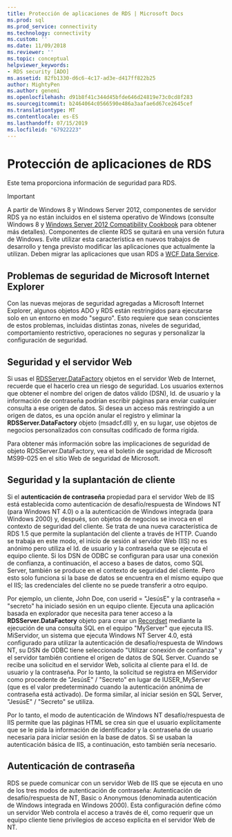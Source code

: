 ```yaml
---
title: Protección de aplicaciones de RDS | Microsoft Docs
ms.prod: sql
ms.prod_service: connectivity
ms.technology: connectivity
ms.custom: ''
ms.date: 11/09/2018
ms.reviewer: ''
ms.topic: conceptual
helpviewer_keywords:
- RDS security [ADO]
ms.assetid: 82fb1330-d6c6-4c17-ad3e-d417ff822b25
author: MightyPen
ms.author: genemi
ms.openlocfilehash: d91b8f41c344d45bfde646d24819e73c0cd8f283
ms.sourcegitcommit: b2464064c0566590e486a3aafae6d67ce2645cef
ms.translationtype: MT
ms.contentlocale: es-ES
ms.lasthandoff: 07/15/2019
ms.locfileid: "67922223"
---
```

# <a name="securing-rds-applications"></a>Protección de aplicaciones de RDS
Este tema proporciona información de seguridad para RDS.  
  
> [!IMPORTANT]
>  A partir de Windows 8 y Windows Server 2012, componentes de servidor RDS ya no están incluidos en el sistema operativo de Windows (consulte Windows 8 y [Windows Server 2012 Compatibility Cookbook](https://www.microsoft.com/download/details.aspx?id=27416) para obtener más detalles). Componentes de cliente RDS se quitará en una versión futura de Windows. Evite utilizar esta característica en nuevos trabajos de desarrollo y tenga previsto modificar las aplicaciones que actualmente la utilizan. Deben migrar las aplicaciones que usan RDS a [WCF Data Service](https://go.microsoft.com/fwlink/?LinkId=199565).  
  
## <a name="microsoft-internet-explorer-security-issues"></a>Problemas de seguridad de Microsoft Internet Explorer  
 Con las nuevas mejoras de seguridad agregadas a Microsoft Internet Explorer, algunos objetos ADO y RDS están restringidos para ejecutarse solo en un entorno en modo "seguro". Esto requiere que sean conscientes de estos problemas, incluidas distintas zonas, niveles de seguridad, comportamiento restrictivo, operaciones no seguras y personalizar la configuración de seguridad.  
  
## <a name="security-and-your-web-server"></a>Seguridad y el servidor Web  
 Si usas el [RDSServer.DataFactory](../../../ado/reference/rds-api/datafactory-object-rdsserver.md) objetos en el servidor Web de Internet, recuerde que el hacerlo crea un riesgo de seguridad. Los usuarios externos que obtener el nombre del origen de datos válido (DSN), Id. de usuario y la información de contraseña podrían escribir páginas para enviar cualquier consulta a ese origen de datos. Si desea un acceso más restringido a un origen de datos, es una opción anular el registro y eliminar la **RDSServer.DataFactory** objeto (msadcf.dll) y, en su lugar, use objetos de negocios personalizados con consultas codificado de forma rígida.  
  
 Para obtener más información sobre las implicaciones de seguridad de objeto RDSServer.DataFactory, vea el boletín de seguridad de Microsoft MS99-025 en el sitio Web de seguridad de Microsoft.  
  
## <a name="client-impersonation-and-security"></a>Seguridad y la suplantación de cliente  
 Si el **autenticación de contraseña** propiedad para el servidor Web de IIS está establecida como autenticación de desafío/respuesta de Windows NT (para Windows NT 4.0) o a la autenticación de Windows integrada (para Windows 2000) y, después, son objetos de negocios se invoca en el contexto de seguridad del cliente. Se trata de una nueva característica de RDS 1.5 que permite la suplantación del cliente a través de HTTP. Cuando se trabaja en este modo, el inicio de sesión al servidor Web (IIS) no es anónimo pero utiliza el Id. de usuario y la contraseña que se ejecuta el equipo cliente. Si los DSN de ODBC se configuran para usar una conexión de confianza, a continuación, el acceso a bases de datos, como SQL Server, también se produce en el contexto de seguridad del cliente. Pero esto solo funciona si la base de datos se encuentra en el mismo equipo que el IIS; las credenciales del cliente no se puede transferir a otro equipo.  
  
 Por ejemplo, un cliente, John Doe, con userid = "JesúsE" y la contraseña = "secreto" ha iniciado sesión en un equipo cliente. Ejecuta una aplicación basada en explorador que necesita para tener acceso a la **RDSServer.DataFactory** objeto para crear un [Recordset](../../../ado/reference/ado-api/recordset-object-ado.md) mediante la ejecución de una consulta SQL en el equipo "MyServer" que ejecuta IIS. MiServidor, un sistema que ejecuta Windows NT Server 4.0, está configurado para utilizar la autenticación de desafío/respuesta de Windows NT, su DSN de ODBC tiene seleccionado "Utilizar conexión de confianza" y el servidor también contiene el origen de datos de SQL Server. Cuando se recibe una solicitud en el servidor Web, solicita al cliente para el Id. de usuario y la contraseña. Por lo tanto, la solicitud se registra en MiServidor como procedente de "JesúsE" / "Secreto" en lugar de IUSER_MyServer (que es el valor predeterminado cuando la autenticación anónima de contraseña está activado). De forma similar, al iniciar sesión en SQL Server, "JesúsE" / "Secreto" se utiliza.  
  
 Por lo tanto, el modo de autenticación de Windows NT desafío/respuesta de IIS permite que las páginas HTML se crea sin que el usuario explícitamente que se le pida la información de identificador y la contraseña de usuario necesaria para iniciar sesión en la base de datos. Si se usaban la autenticación básica de IIS, a continuación, esto también sería necesario.  
  
## <a name="password-authentication"></a>Autenticación de contraseña  
 RDS se puede comunicar con un servidor Web de IIS que se ejecuta en uno de los tres modos de autenticación de contraseña: Autenticación de desafío/respuesta de NT, Basic o Anonymous (denominada autenticación de Windows integrada en Windows 2000). Esta configuración define cómo un servidor Web controla el acceso a través de él, como requerir que un equipo cliente tiene privilegios de acceso explícita en el servidor Web de NT.


